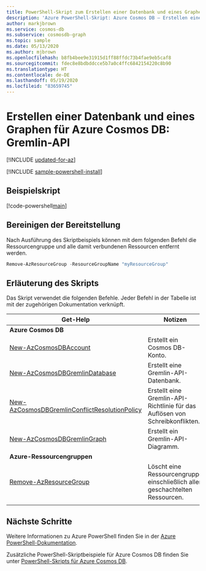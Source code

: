 ```yaml
---
title: PowerShell-Skript zum Erstellen einer Datenbank und eines Graphen für die Azure Cosmos DB-Gremlin-API
description: 'Azure PowerShell-Skript: Azure Cosmos DB – Erstellen einer Datenbank und eines Graphen für die Gremlin-API'
author: markjbrown
ms.service: cosmos-db
ms.subservice: cosmosdb-graph
ms.topic: sample
ms.date: 05/13/2020
ms.author: mjbrown
ms.openlocfilehash: b8fb4bee9e31915d1ff88ffdc73b4fae9eb5caf8
ms.sourcegitcommit: fdec8e8bdbddcce5b7a0c4ffc6842154220c8b90
ms.translationtype: HT
ms.contentlocale: de-DE
ms.lasthandoff: 05/19/2020
ms.locfileid: "83659745"
---
```

# <a name="create-a-database-and-graph-for-azure-cosmos-db---gremlin-api"></a>Erstellen einer Datenbank und eines Graphen für Azure Cosmos DB: Gremlin-API

[!INCLUDE [updated-for-az](../../../../../includes/updated-for-az.md)]

[!INCLUDE [sample-powershell-install](../../../../../includes/sample-powershell-install-no-ssh.md)]

## <a name="sample-script"></a>Beispielskript

[!code-powershell[main](../../../../../powershell_scripts/cosmosdb/gremlin/ps-gremlin-create.ps1 "Create a database and graph for Gremlin API")]

## <a name="clean-up-deployment"></a>Bereinigen der Bereitstellung

Nach Ausführung des Skriptbeispiels können mit dem folgenden Befehl die Ressourcengruppe und alle damit verbundenen Ressourcen entfernt werden.

```powershell
Remove-AzResourceGroup -ResourceGroupName "myResourceGroup"
```

## <a name="script-explanation"></a>Erläuterung des Skripts

Das Skript verwendet die folgenden Befehle. Jeder Befehl in der Tabelle ist mit der zugehörigen Dokumentation verknüpft.

| Get-Help | Notizen |
|---|---|
|**Azure Cosmos DB**| |
| [New-AzCosmosDBAccount](https://docs.microsoft.com/powershell/module/az.cosmosdb/new-azcosmosdbaccount) | Erstellt ein Cosmos DB-Konto. |
| [New-AzCosmosDBGremlinDatabase](https://docs.microsoft.com/powershell/module/az.cosmosdb/new-azcosmosdbgremlindatabase) | Erstellt eine Gremlin-API-Datenbank. |
| [New-AzCosmosDBGremlinConflictResolutionPolicy](https://docs.microsoft.com/powershell/module/az.cosmosdb/new-azcosmosdbgremlinconflictresolutionpolicy) | Erstellt eine Gremlin-API-Richtlinie für das Auflösen von Schreibkonflikten. |
| [New-AzCosmosDBGremlinGraph](https://docs.microsoft.com/powershell/module/az.cosmosdb/new-azcosmosdbgremlingraph) | Erstellt ein Gremlin-API-Diagramm. |
|**Azure-Ressourcengruppen**| |
| [Remove-AzResourceGroup](https://docs.microsoft.com/powershell/module/az.resources/remove-azresourcegroup) | Löscht eine Ressourcengruppe einschließlich aller geschachtelten Ressourcen. |
|||

## <a name="next-steps"></a>Nächste Schritte

Weitere Informationen zu Azure PowerShell finden Sie in der [Azure PowerShell-Dokumentation](https://docs.microsoft.com/powershell/).

Zusätzliche PowerShell-Skriptbeispiele für Azure Cosmos DB finden Sie unter [PowerShell-Skripts für Azure Cosmos DB](../../../powershell-samples.md).